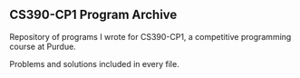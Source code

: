 ## CS390-CP1 Program Archive
Repository of programs I wrote for CS390-CP1, a competitive programming course at Purdue. 

Problems and solutions included in every file.
